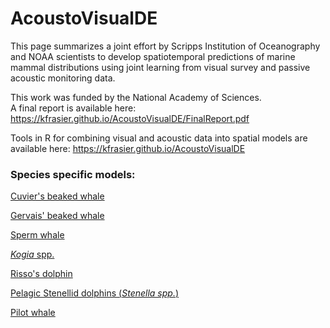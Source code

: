 # AcoustoVisualDE

This page summarizes a joint effort by Scripps Institution of Oceanography and NOAA scientists to develop spatiotemporal predictions of marine mammal distributions using joint learning from visual survey and passive acoustic monitoring data.

This work was funded by the National Academy of Sciences.  
A final report is available here:  
https://kfrasier.github.io/AcoustoVisualDE/FinalReport.pdf

Tools in R for combining visual and acoustic data into spatial models are available here:
https://kfrasier.github.io/AcoustoVisualDE

### Species specific models:


[Cuvier's beaked whale](https://kfrasier.github.io/AcoustoVisualDE/Zc_model_runs_NN.html)


[Gervais' beaked whale](https://kfrasier.github.io/AcoustoVisualDE/Me_model_runs_NN.html)


[Sperm whale](https://kfrasier.github.io/AcoustoVisualDE/Pm_model_runs_NN.html)


[*Kogia* spp.](https://kfrasier.github.io/AcoustoVisualDE/Kspp_model_runs_NN.html)


[Risso's dolphin](https://kfrasier.github.io/AcoustoVisualDE/Gg_model_runs_NN.html)


[Pelagic Stenellid dolphins (*Stenella spp.*)](https://kfrasier.github.io/AcoustoVisualDE/Ssp_model_runs_NN.html)


[Pilot whale](https://kfrasier.github.io/AcoustoVisualDE/Gmsp_model_runs_NN.html)

